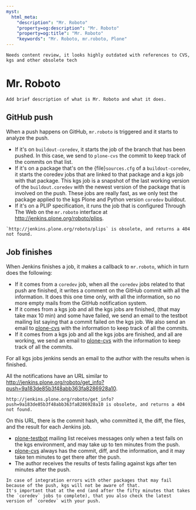 ```yaml
---
myst:
  html_meta:
    "description": "Mr. Roboto"
    "property=og:description": "Mr. Roboto"
    "property=og:title": "Mr. Roboto"
    "keywords": "Mr. Roboto, mr.roboto, Plone"
---
```


```{todo}
Needs content review, it looks highly outdated with references to CVS, kgs and other obsolete tech
```

# Mr. Roboto

```{todo}
Add brief description of what is Mr. Roboto and what it does.
```

## GitHub push

When a push happens on GitHub, `mr.roboto` is triggered and it starts to analyze the push.

- If it's on `buildout-coredev`, it starts the job of the branch that has been pushed.
    In this case, we send to `plone-cvs` the commit to keep track of the commits on that list.
- If it's on a package that's on the {file}`sources.cfg` of a `buildout-coredev`, it starts the coredev jobs that are linked to that package and a kgs job with that package.
    This kgs job is a snapshot of the last working version of the `buildout.coredev` with the newest version of the package that is involved on the push.
    These jobs are really fast, as we only test the package applied to the kgs Plone and Python version `coredev` buildout.
- If it's on a PLIP specification, it runs the job that is configured Through The Web on the `mr.roboto` interface at <http://jenkins.plone.org/roboto/plips>.

```{todo}
`http://jenkins.plone.org/roboto/plips` is obsolete, and returns a 404 not found.
```

## Job finishes

When Jenkins finishes a job, it makes a callback to `mr.roboto`, which in turn does the following:

- If it comes from a `coredev` job, when all the `coredev` jobs related to that push are finished, it writes a comment on the GitHub commit with all the information.
    It does this one time only, with all the information, so no more empty mails from the GitHub notification system.
- If it comes from a kgs job and all the kgs jobs are finished, (that may take max 10 min) and some have failed, we send an email to the testbot mailing list saying that a commit failed on the kgs job.
    We also send an email to [plone-cvs](https://sourceforge.net/projects/plone/lists/plone-cvs) with the information to keep track of all the commits.
- If it comes from a kgs job and all the kgs jobs are finished, and all are working, we send an email to [plone-cvs](https://sourceforge.net/projects/plone/lists/plone-cvs) with the information to keep track of all the commits.

For all kgs jobs jenkins sends an email to the author with the results when is finished.

All the notifications have an URL similar to <http://jenkins.plone.org/roboto/get_info?push=9a183de85b3f48abb363fa8286928a10>.

```{todo}
http://jenkins.plone.org/roboto/get_info?push=9a183de85b3f48abb363fa8286928a10 is obsolete, and returns a 404 not found.
```

On this URL, there is the commit hash, who committed it, the diff, the files, and the result for each Jenkins job.

- [plone-testbot](https://lists.plone.org/mailman/listinfo/plone-testbot) mailing list receives messages only when a test fails on the kgs environment, and may take up to ten minutes from the push.
- [plone-cvs](https://sourceforge.net/projects/plone/lists/plone-cvs) always has the commit, diff, and the information, and it may take ten minutes to get there after the push.
- The author receives the results of tests failing against kgs after ten minutes after the push.

```{note}
In case of integration errors with other packages that may fail because of the push, kgs will not be aware of that.
It's important that at the end (and after the fifty minutes that takes the `coredev` jobs to complete), that you also check the latest version of `coredev` with your push.
```
